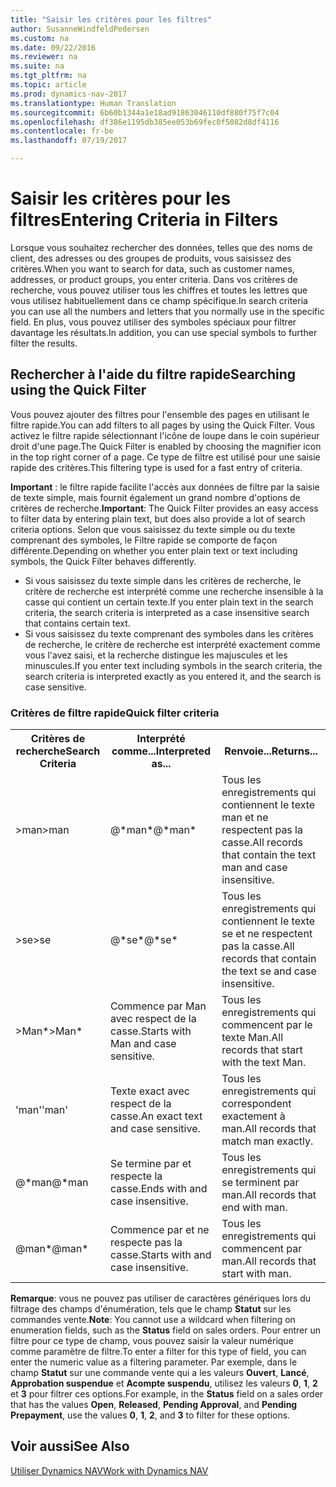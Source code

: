 ```yaml
---
title: "Saisir les critères pour les filtres"
author: SusanneWindfeldPedersen
ms.custom: na
ms.date: 09/22/2016
ms.reviewer: na
ms.suite: na
ms.tgt_pltfrm: na
ms.topic: article
ms.prod: dynamics-nav-2017
ms.translationtype: Human Translation
ms.sourcegitcommit: 6b60b1344a1e18ad91863046110df880f75f7c04
ms.openlocfilehash: df386e1195db385ee053b69fec0f5082d8df4116
ms.contentlocale: fr-be
ms.lasthandoff: 07/19/2017

---
```


# <a name="entering-criteria-in-filters"></a><span data-ttu-id="a0ca7-102">Saisir les critères pour les filtres</span><span class="sxs-lookup"><span data-stu-id="a0ca7-102">Entering Criteria in Filters</span></span>
<span data-ttu-id="a0ca7-103">Lorsque vous souhaitez rechercher des données, telles que des noms de client, des adresses ou des groupes de produits, vous saisissez des critères.</span><span class="sxs-lookup"><span data-stu-id="a0ca7-103">When you want to search for data, such as customer names, addresses, or product groups, you enter criteria.</span></span> <span data-ttu-id="a0ca7-104">Dans vos critères de recherche, vous pouvez utiliser tous les chiffres et toutes les lettres que vous utilisez habituellement dans ce champ spécifique.</span><span class="sxs-lookup"><span data-stu-id="a0ca7-104">In search criteria you can use all the numbers and letters that you normally use in the specific field.</span></span> <span data-ttu-id="a0ca7-105">En plus, vous pouvez utiliser des symboles spéciaux pour filtrer davantage les résultats.</span><span class="sxs-lookup"><span data-stu-id="a0ca7-105">In addition, you can use special symbols to further filter the results.</span></span>

## <a name="searching-using-the-quick-filter"></a><span data-ttu-id="a0ca7-106">Rechercher à l'aide du filtre rapide</span><span class="sxs-lookup"><span data-stu-id="a0ca7-106">Searching using the Quick Filter</span></span>
<span data-ttu-id="a0ca7-107">Vous pouvez ajouter des filtres pour l'ensemble des pages en utilisant le filtre rapide.</span><span class="sxs-lookup"><span data-stu-id="a0ca7-107">You can add filters to all pages by using the Quick Filter.</span></span> <span data-ttu-id="a0ca7-108">Vous activez le filtre rapide sélectionnant l'icône de loupe dans le coin supérieur droit d'une page.</span><span class="sxs-lookup"><span data-stu-id="a0ca7-108">The Quick Filter is enabled by choosing the magnifier icon in the top right corner of a page.</span></span> <span data-ttu-id="a0ca7-109">Ce type de filtre est utilisé pour une saisie rapide des critères.</span><span class="sxs-lookup"><span data-stu-id="a0ca7-109">This filtering type is used for a fast entry of criteria.</span></span>

<span data-ttu-id="a0ca7-110">**Important** : le filtre rapide facilite l'accès aux données de filtre par la saisie de texte simple, mais fournit également un grand nombre d'options de critères de recherche.</span><span class="sxs-lookup"><span data-stu-id="a0ca7-110">**Important**: The Quick Filter provides an easy access to filter data by entering plain text, but does also provide a lot of search criteria options.</span></span> <span data-ttu-id="a0ca7-111">Selon que vous saisissez du texte simple ou du texte comprenant des symboles, le Filtre rapide se comporte de façon différente.</span><span class="sxs-lookup"><span data-stu-id="a0ca7-111">Depending on whether you enter plain text or text including symbols, the Quick Filter behaves differently.</span></span>  
- <span data-ttu-id="a0ca7-112">Si vous saisissez du texte simple dans les critères de recherche, le critère de recherche est interprété comme une recherche insensible à la casse qui contient un certain texte.</span><span class="sxs-lookup"><span data-stu-id="a0ca7-112">If you enter plain text in the search criteria, the search criteria is interpreted as a case insensitive search that contains certain text.</span></span>  
- <span data-ttu-id="a0ca7-113">Si vous saisissez du texte comprenant des symboles dans les critères de recherche, le critère de recherche est interprété exactement comme vous l'avez saisi, et la recherche distingue les majuscules et les minuscules.</span><span class="sxs-lookup"><span data-stu-id="a0ca7-113">If you enter text including symbols in the search criteria, the search criteria is interpreted exactly as you entered it, and the search is case sensitive.</span></span>

### <a name="quick-filter-criteria"></a><span data-ttu-id="a0ca7-114">Critères de filtre rapide</span><span class="sxs-lookup"><span data-stu-id="a0ca7-114">Quick filter criteria</span></span>
<!-- html syntax because symbols conflict with MarkDown syntax -->
<TABLE>
  <TR>
    <TH><span data-ttu-id="a0ca7-115">Critères de recherche</span><span class="sxs-lookup"><span data-stu-id="a0ca7-115">Search Criteria</span></span></TH>
    <TH><span data-ttu-id="a0ca7-116">Interprété comme...</span><span class="sxs-lookup"><span data-stu-id="a0ca7-116">Interpreted as...</span></span></TH>
    <TH><span data-ttu-id="a0ca7-117">Renvoie...</span><span class="sxs-lookup"><span data-stu-id="a0ca7-117">Returns...</span></span></TH>
  </TR>
  <TR>
    <TD><span data-ttu-id="a0ca7-118">>man</span><span class="sxs-lookup"><span data-stu-id="a0ca7-118">>man</span></span></TD>
    <TD><span data-ttu-id="a0ca7-119">@*man*</span><span class="sxs-lookup"><span data-stu-id="a0ca7-119">@*man*</span></span></TD>
    <TD><span data-ttu-id="a0ca7-120">Tous les enregistrements qui contiennent le texte man et ne respectent pas la casse.</span><span class="sxs-lookup"><span data-stu-id="a0ca7-120">All records that contain the text man and case insensitive.</span></span></TD>
  </TR>
  <TR>
    <TD><span data-ttu-id="a0ca7-121">>se</span><span class="sxs-lookup"><span data-stu-id="a0ca7-121">>se</span></span></TD>
    <TD><span data-ttu-id="a0ca7-122">@*se*</span><span class="sxs-lookup"><span data-stu-id="a0ca7-122">@*se*</span></span></TD>
    <TD><span data-ttu-id="a0ca7-123">Tous les enregistrements qui contiennent le texte se et ne respectent pas la casse.</span><span class="sxs-lookup"><span data-stu-id="a0ca7-123">All records that contain the text se and case insensitive.</span></span></TD>
  </TR>
  <TR>
    <TD><span data-ttu-id="a0ca7-124">>Man*</span><span class="sxs-lookup"><span data-stu-id="a0ca7-124">>Man*</span></span></TD>
    <TD><span data-ttu-id="a0ca7-125">Commence par Man avec respect de la casse.</span><span class="sxs-lookup"><span data-stu-id="a0ca7-125">Starts with Man and case sensitive.</span></span></TD>
    <TD><span data-ttu-id="a0ca7-126">Tous les enregistrements qui commencent par le texte Man.</span><span class="sxs-lookup"><span data-stu-id="a0ca7-126">All records that start with the text Man.</span></span></TD>
  </TR>
  <TR>
    <TD><span data-ttu-id="a0ca7-127">'man'</span><span class="sxs-lookup"><span data-stu-id="a0ca7-127">'man'</span></span></TD>
    <TD><span data-ttu-id="a0ca7-128">Texte exact avec respect de la casse.</span><span class="sxs-lookup"><span data-stu-id="a0ca7-128">An exact text and case sensitive.</span></span></TD>
    <TD><span data-ttu-id="a0ca7-129">Tous les enregistrements qui correspondent exactement à man.</span><span class="sxs-lookup"><span data-stu-id="a0ca7-129">All records that match man exactly.</span></span></TD>
  </TR>
  <TR>
    <TD><span data-ttu-id="a0ca7-130">@*man</span><span class="sxs-lookup"><span data-stu-id="a0ca7-130">@*man</span></span></TD>
    <TD><span data-ttu-id="a0ca7-131">Se termine par et respecte la casse.</span><span class="sxs-lookup"><span data-stu-id="a0ca7-131">Ends with and case insensitive.</span></span></TD>
    <TD><span data-ttu-id="a0ca7-132">Tous les enregistrements qui se terminent par man.</span><span class="sxs-lookup"><span data-stu-id="a0ca7-132">All records that end with man.</span></span></TD>
  </TR>
  <TR>
    <TD><span data-ttu-id="a0ca7-133">@man*</span><span class="sxs-lookup"><span data-stu-id="a0ca7-133">@man*</span></span></TD>
    <TD><span data-ttu-id="a0ca7-134">Commence par et ne respecte pas la casse.</span><span class="sxs-lookup"><span data-stu-id="a0ca7-134">Starts with and case insensitive.</span></span></TD>
    <TD><span data-ttu-id="a0ca7-135">Tous les enregistrements qui commencent par man.</span><span class="sxs-lookup"><span data-stu-id="a0ca7-135">All records that start with man.</span></span></TD>
  </TR>
</TABLE>

<span data-ttu-id="a0ca7-136">**Remarque**: vous ne pouvez pas utiliser de caractères génériques lors du filtrage des champs d'énumération, tels que le champ **Statut** sur les commandes vente.</span><span class="sxs-lookup"><span data-stu-id="a0ca7-136">**Note**: You cannot use a wildcard when filtering on enumeration fields, such as the **Status** field on sales orders.</span></span> <span data-ttu-id="a0ca7-137">Pour entrer un filtre pour ce type de champ, vous pouvez saisir la valeur numérique comme paramètre de filtre.</span><span class="sxs-lookup"><span data-stu-id="a0ca7-137">To enter a filter for this type of field, you can enter the numeric value as a filtering parameter.</span></span> <span data-ttu-id="a0ca7-138">Par exemple, dans le champ **Statut** sur une commande vente qui a les valeurs **Ouvert**, **Lancé**, **Approbation suspendue** et **Acompte suspendu**, utilisez les valeurs **0**, **1**, **2** et **3** pour filtrer ces options.</span><span class="sxs-lookup"><span data-stu-id="a0ca7-138">For example, in the **Status** field on a sales order that has the values **Open**, **Released**, **Pending Approval**, and **Pending Prepayment**, use the values **0**, **1**, **2**, and **3** to filter for these options.</span></span>  

## <a name="see-also"></a><span data-ttu-id="a0ca7-139">Voir aussi</span><span class="sxs-lookup"><span data-stu-id="a0ca7-139">See Also</span></span>
[<span data-ttu-id="a0ca7-140">Utiliser Dynamics NAV</span><span class="sxs-lookup"><span data-stu-id="a0ca7-140">Work with Dynamics NAV</span></span>](ui-work-product.md)

